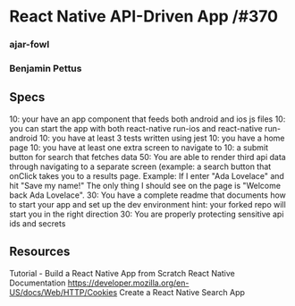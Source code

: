 # React Native API-Driven App /#370
### ajar-fowl
### Benjamin Pettus

## Specs

 10: your have an app component that feeds both android and ios js files
 10: you can start the app with both react-native run-ios and react-native run-android
 10: you have at least 3 tests written using jest
 10: you have a home page
 10: you have at least one extra screen to navigate to
 10: a submit button for search that fetches data
 50: You are able to render third api data through navigating to a separate screen (example: a search button that onClick takes you to a results page.
Example: If I enter "Ada Lovelace" and hit "Save my name!" The only thing I should see on the page is "Welcome back Ada Lovelace".
 30: You have a complete readme that documents how to start your app and set up the dev environment hint: your forked repo will start you in the right direction
 30: You are properly protecting sensitive api ids and secrets


## Resources

 Tutorial - Build a React Native App from Scratch
 React Native Documentation
 https://developer.mozilla.org/en-US/docs/Web/HTTP/Cookies
 Create a React Native Search App

